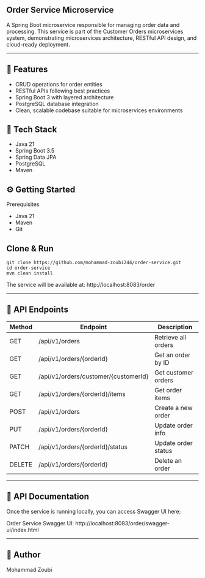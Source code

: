 ## Order Service Microservice
A Spring Boot microservice responsible for managing order data and processing. This service is part of the Customer Orders microservices system, demonstrating microservices architecture, RESTful API design, and cloud-ready deployment.

---

## 🧩 Features
- CRUD operations for order entities
- RESTful APIs following best practices
- Spring Boot 3 with layered architecture
- PostgreSQL database integration
- Clean, scalable codebase suitable for microservices environments

## 🚀 Tech Stack
- Java 21
- Spring Boot 3.5
- Spring Data JPA
- PostgreSQL
- Maven

## ⚙️ Getting Started
Prerequisites
- Java 21
- Maven
- Git

## Clone & Run
```
git clone https://github.com/mohammad-zoubi244/order-service.git
cd order-service
mvn clean install
```
The service will be available at:
http://localhost:8083/order

---

## 🔌 API Endpoints
| Method | Endpoint                             | Description         |
| ------ | ------------------------------------ | ------------------- |
| GET    | /api/v1/orders                       | Retrieve all orders |
| GET    | /api/v1/orders/{orderId}             | Get an order by ID  |
| GET    | /api/v1/orders/customer/{customerId} | Get customer orders |
| GET    | /api/v1/orders/{orderId}/items       | Get order items     |
| POST   | /api/v1/orders                       | Create a new order  |
| PUT    | /api/v1/orders/{orderId}             | Update order info   |
| PATCH  | /api/v1/orders/{orderId}/status      | Update order status |
| DELETE | /api/v1/orders/{orderId}             | Delete an order     |

---

## 📌 API Documentation
Once the service is running locally, you can access Swagger UI here:

Order Service Swagger UI: http://localhost:8083/order/swagger-ui/index.html

---

## 👤 Author
Mohammad Zoubi
